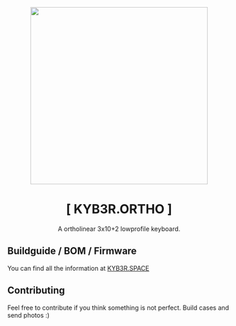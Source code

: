 <p align="center"><img src="https://kyb3r.space/img/ortho_foto.png" width="400"></p>
<h1 align="center">[ KYB3R.ORTHO ]</h1>

<p align="center">A ortholinear 3x10+2 lowprofile keyboard.</p>

## Buildguide / BOM / Firmware

You can find all the information at <a href="https://kyb3r.space/projects/ortho.html">KYB3R.SPACE</a>

## Contributing
Feel free to contribute if you think something is not perfect.
Build cases and send photos :) 
